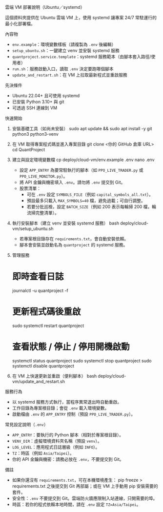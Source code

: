 雲端 VM 部署說明（Ubuntu／systemd）

這個資料夾提供在 Ubuntu 雲端 VM 上，使用 systemd 讓專案 24/7 常駐運行的最小化部署檔。

內容物
- `env.example`：環境變數樣板（請複製為 `.env` 後編輯）
- `setup_ubuntu.sh`：一鍵建立 venv 並安裝 systemd 服務
- `quantproject.service.template`：systemd 服務範本（由腳本套入路徑/使用者）
- `run.sh`：服務啟動入口，讀取 `.env` 決定要跑哪個腳本
- `update_and_restart.sh`：在 VM 上拉取最新程式並重啟服務

先決條件
- Ubuntu 22.04+ 且可使用 systemd
- 已安裝 Python 3.10+ 與 git
- 可透過 SSH 連線到 VM

快速開始
1) 安裝基礎工具（如尚未安裝）
   sudo apt update && sudo apt install -y git python3 python3-venv

2) 在 VM 取得專案程式碼並進入專案目錄
   git clone <你的 GitHub 倉庫 URL>
   cd QuantProject

3) 建立與設定環境變數檔
   cp deploy/cloud-vm/env.example .env
   nano .env

   - 設定 `APP_ENTRY` 為要常駐執行的腳本（如 `PPO_LIVE_TRADER.py` 或 `PPO_LIVE_MONITOR.py`）。
   - 將 API 金鑰與機密填入 `.env`。請勿將 `.env` 提交到 Git。
   - 股票清單：
     - 可在 `.env` 設定 `SYMBOLS_FILE`（例如 `capital_symbols_all.txt`）。
     - 預設最多只載入 `MAX_SYMBOLS=40` 檔，避免過載；可自行調整。
     - 若要分批巡檢，設定 `BATCH_SIZE`（例如 200 表示每輪掃 200 檔，輪流掃完整清單）。

4) 執行安裝腳本（建立 venv 並安裝 systemd 服務）
   bash deploy/cloud-vm/setup_ubuntu.sh

   - 若專案根目錄存在 `requirements.txt`，會自動安裝依賴。
   - 腳本會安裝並啟動名為 `quantproject` 的 systemd 服務。

5) 管理服務
   # 即時查看日誌
   journalctl -u quantproject -f

   # 更新程式碼後重啟
   sudo systemctl restart quantproject

   # 查看狀態 / 停止 / 停用開機啟動
   systemctl status quantproject
   sudo systemctl stop quantproject
   sudo systemctl disable quantproject

6) 在 VM 上快速更新並重啟（便利腳本）
   bash deploy/cloud-vm/update_and_restart.sh

服務行為
- 以 systemd 服務方式執行，當程序異常退出時自動重啟。
- 工作目錄為專案根目錄；會從 `.env` 載入環境變數。
- 啟動檔由 `.env` 的 `APP_ENTRY` 控制（預設 `PPO_LIVE_TRADER.py`）。

常見設定說明（`.env`）
- `APP_ENTRY`：要執行的 Python 腳本（相對於專案根目錄）。
- `VENV_DIR`：虛擬環境資料夾名稱（預設 `venv`）。
- `LOG_LEVEL`：應用程式日誌層級（例如 `INFO`）。
- `TZ`：時區（例如 `Asia/Taipei`）。
- 你的 API 金鑰與機密：請務必放在 `.env`，不要提交到 Git。

備註
- 如果你還沒有 `requirements.txt`，可在本機環境產生：
  pip freeze > requirements.txt
  之後提交到 Git 再部屬；或在 VM 上手動用 pip 安裝需要的套件。
- 安全性：`.env` 不要提交到 Git。雲端防火牆應限制入站連線，只開需要的埠。
- 時區：若你的程式依賴本地時間，請在 `.env` 設定 `TZ=Asia/Taipei`。
